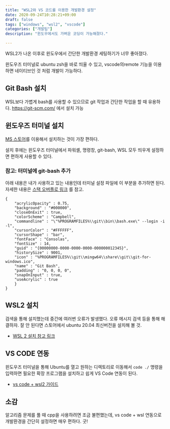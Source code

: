 ```yaml
---
title: "WSL2와 VS 코드를 이용한 개발환경 설정"
date: 2020-09-24T10:28:21+09:00
draft: false
tags: ["windows", "wsl2", "vscode"]
categories: ["개발팁"]
description: "윈도우에서도 가벼운 코딩이 가능해졌다."

---
```


WSL2가 나온 이후로 윈도우에서 간단한 개발환경 세팅하기가 너무 좋아졌다.

윈도우즈 터미널로 ubuntu zsh을 바로 띄울 수 있고, vscode의remote 기능을 이용하면 네이티브인 것 처럼 개발이 가능하다.

## Git Bash 설치

WSL보다 가볍게 bash를 사용할 수 있으므로 git 작업과 간단한 작업을 할 때 유용하다. https://git-scm.com/ 에서 설치 가능

## 윈도우즈 터미널 설치

[MS 스토어](https://www.microsoft.com/ko-kr/p/windows-terminal/9n0dx20hk701)를 이용해서 설치하는 것이 가장 편하다.

설치 후에는 윈도우즈 터미널에서 파워셸, 명령창, git-bash, WSL 모두 띄우게 설정하면 편하게 사용할 수 있다.

### 참고: 터미널에 git-bash 추가

아래 내용은 내가 사용하고 있는 내용인데 터미널 설정 파일에 이 부분을 추가하면 된다. 자세한 내용은
[스택 오버플로 링크](https://stackoverflow.com/questions/56839307/adding-git-bash-to-the-new-windows-terminal) 를 참고.

```
{
    "acrylicOpacity" : 0.75,
    "background" : "#000000",
    "closeOnExit" : true,
    "colorScheme" : "Campbell",
    "commandline" : "\"%PROGRAMFILES%\\git\\bin\\bash.exe\" --login -i -l",
    "cursorColor" : "#FFFFFF",
    "cursorShape" : "bar",
    "fontFace" : "Consolas",
    "fontSize" : 14,
    "guid" : "{00000000-0000-0000-0000-000000012345}",
    "historySize" : 9001,
    "icon" : "%PROGRAMFILES%\\git\\mingw64\\share\\git\\git-for-windows.ico",
    "name" : "Git Bash",
    "padding" : "0, 0, 0, 0",
    "snapOnInput" : true,
    "useAcrylic" : true
    }
}
```

## WSL2 설치

검색을 통해 설치했는데 중간에 여러번 오류가 발생했다. 오류 메시지 검색 등을 통해 해결하자.
잘 안 된다면 스토어에서 ubuntu 20.04 최신버전을 설치해 볼 것.

- [WSL 2 설치 참고 링크](https://www.44bits.io/ko/post/wsl2-install-and-basic-usage)

## VS CODE 연동

윈도우즈 터미널을 통해 Ubuntu를 열고 원하는 디렉토리로 이동해서 `code ./` 명령을 입력하면 필요한 확장 프로그램을 설치하고 쉽게 VS Code 연동이 된다.

- [vs code + wsl2 가이드](https://simongs.tistory.com/59)

## 소감

알고리즘 문제를 풀 때 cpp을 사용하려면 조금 불편했는데, vs code + wsl 연동으로 개발환경을 간단히 설정하면 매우 편하다. 굿!
